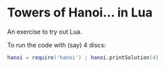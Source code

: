 # Towers of Hanoi... in Lua

An exercise to try out Lua.

To run the code with (say) 4 discs:

```lua
hanoi = require('hanoi') ; hanoi.printSolution(4)
```
